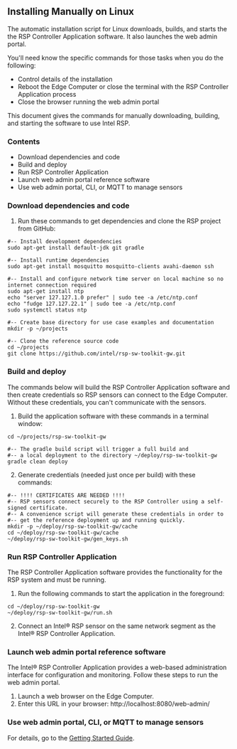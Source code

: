 ﻿## Installing Manually on Linux
The automatic installation script for Linux downloads, builds, and starts the the RSP Controller Application software. It also launches the web admin portal. 

You'll need know the specific commands for those tasks when you do the following:

 - Control details of the installation
 - Reboot the Edge Computer or close the terminal with the RSP Controller Application process
 - Close the browser running the web admin portal

This document gives the commands for manually downloading, building, and starting the software to use Intel RSP.

### Contents
- Download dependencies and code
- Build and deploy
- Run RSP Controller Application
- Launch web admin portal reference software
- Use web admin portal, CLI, or MQTT to manage sensors

### Download dependencies and code
1. Run these commands to get dependencies and clone the RSP project from GitHub:
```
#-- Install development dependencies
sudo apt-get install default-jdk git gradle

#-- Install runtime dependencies
sudo apt-get install mosquitto mosquitto-clients avahi-daemon ssh

#-- Install and configure network time server on local machine so no internet connection required
sudo apt-get install ntp
echo "server 127.127.1.0 prefer" | sudo tee -a /etc/ntp.conf
echo "fudge 127.127.22.1" | sudo tee -a /etc/ntp.conf
sudo systemctl status ntp

#-- Create base directory for use case examples and documentation
mkdir -p ~/projects

#-- Clone the reference source code
cd ~/projects
git clone https://github.com/intel/rsp-sw-toolkit-gw.git
```

### Build and deploy
The commands below will build the RSP Controller Application software and then create credentials so RSP sensors can connect to the Edge Computer. Without these credentials, you can't communicate with the sensors.
1. Build the application software with these commands in a terminal window:
```
cd ~/projects/rsp-sw-toolkit-gw

#-- The gradle build script will trigger a full build and
#-- a local deployment to the directory ~/deploy/rsp-sw-toolkit-gw 
gradle clean deploy
```
2. Generate credentials (needed just once per build) with these commands:
```
#-- !!!! CERTIFICATES ARE NEEDED !!!!
#-- RSP sensors connect securely to the RSP Controller using a self-signed certificate.
#-- A convenience script will generate these credentials in order to
#-- get the reference deployment up and running quickly.
mkdir -p ~/deploy/rsp-sw-toolkit-gw/cache
cd ~/deploy/rsp-sw-toolkit-gw/cache
~/deploy/rsp-sw-toolkit-gw/gen_keys.sh
```

### Run RSP Controller Application
The RSP Controller Application software provides the functionality for the RSP system and must be running. 
1. Run the following commands to start the application in the foreground:
```
cd ~/deploy/rsp-sw-toolkit-gw
~/deploy/rsp-sw-toolkit-gw/run.sh
```
2. Connect an Intel&reg; RSP sensor on the same network segment as the Intel&reg; RSP Controller Application. 

### Launch web admin portal reference software

The Intel&reg; RSP Controller Application provides a web-based administration interface for configuration and monitoring. Follow these steps to run the web admin portal.
1. Launch a web browser on the Edge Computer. 
2. Enter this URL in your browser:
	http://localhost:8080/web-admin/

### Use web admin portal, CLI, or MQTT to manage sensors
For details, go to the [Getting Started Guide](gsg-link).
